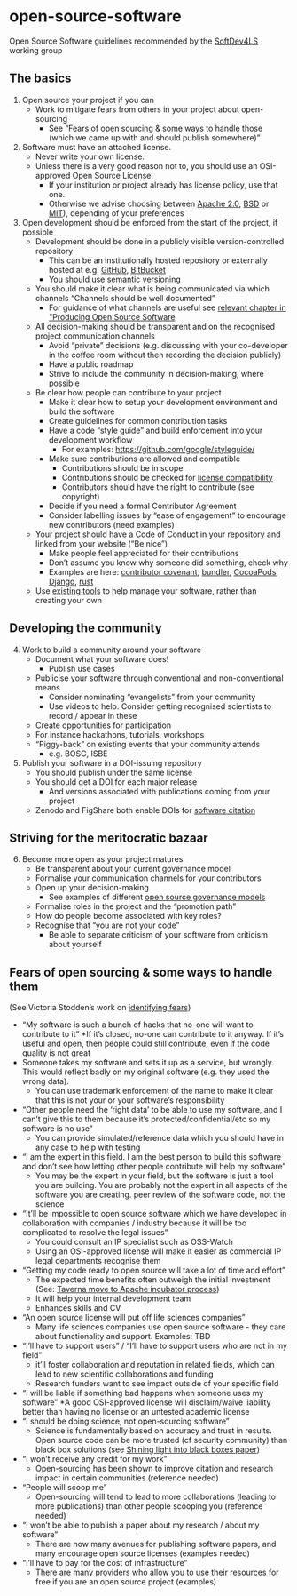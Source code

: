 # open-source-software
Open Source Software guidelines recommended by the [SoftDev4LS](https://github.com/SoftDev4LS) working group

## The basics

1. Open source your project if you can  
    * Work to mitigate fears from others in your project about open-sourcing
        - See “Fears of open sourcing & some ways to handle those (which we came up with and should publish somewhere)”
2. Software must have an attached license.
    * Never write your own license.
    * Unless there is a very good reason not to, you should use an OSI-approved Open Source License.
        - If your institution or project already has license policy, use that one.
        - Otherwise we advise choosing between [Apache 2.0](https://en.wikipedia.org/wiki/Apache_License),
        [BSD](https://en.wikipedia.org/wiki/BSD_licenses) or [MIT](https://en.wikipedia.org/wiki/MIT_License)),
        depending of your preferences
3. Open development should be enforced from the start of the project, if possible
    * Development should be done in a publicly visible version-controlled repository
        - This can be an institutionally hosted repository or externally hosted at e.g. [GitHub](https://github.com/),
        [BitBucket](https://bitbucket.org/)
        - You should use [semantic versioning](http://semver.org/)
    * You should make it clear what is being communicated via which channels “Channels should be well documented”
        - For guidance of what channels are useful see [relevant chapter in "Producing Open Source Software](http://producingoss.com/en/getting-started.html#communications-channels)
    * All decision-making should be transparent and on the recognised project communication channels
        - Avoid “private” decisions (e.g. discussing with your co-developer in the coffee room without then recording the decision publicly)
        - Have a public roadmap
        - Strive to include the community in decision-making, where possible
    * Be clear how people can contribute to your project
        - Make it clear how to setup your development environment and build the software
        - Create guidelines for common contribution tasks
        - Have a code “style guide” and build enforcement into your development workflow
            * For examples: https://github.com/google/styleguide/
        - Make sure contributions are allowed and compatible
            * Contributions should be in scope
            * Contributions should be checked for [license compatibility](http://www.gnu.org/licenses/license-list.html)
            * Contributors should have the right to contribute (see copyright)
        - Decide if you need a formal Contributor Agreement
        - Consider labelling issues by “ease of engagement” to encourage new contributors (need examples)
    * Your project should have a Code of Conduct in your repository and linked from your website (“Be nice”)
        - Make people feel appreciated for their contributions
        - Don’t assume you know why someone did something, check why
        - Examples are here: [contributor covenant](http://contributor-covenant.org/), [bundler](http://bundler.io/conduct.html),
        [CocoaPods](https://github.com/CocoaPods/CocoaPods/blob/master/CODE_OF_CONDUCT.md),
        [Django](https://www.djangoproject.com/conduct/), [rust](https://www.rust-lang.org/conduct.html)
    * Use [existing tools](http://oss-watch.ac.uk/resources/communitytools) to help manage your software,
    rather than creating your own  

## Developing the community

4. Work to build a community around your software  
    * Document what your software does!
        - Publish use cases
    * Publicise your software through conventional and non-conventional means
        - Consider nominating “evangelists” from your community
        - Use videos to help. Consider getting recognised scientists to record / appear in these
    * Create opportunities for participation
    * For instance hackathons, tutorials, workshops
    * “Piggy-back” on existing events that your community attends
        - e.g. BOSC, ISBE
5. Publish your software in a DOI-issuing repository
    * You should publish under the same license
    * You should get a DOI for each major release
        - And versions associated with publications coming from your project
    * Zenodo and FigShare both enable DOIs for [software citation](https://guides.github.com/activities/citable-code/)

## Striving for the meritocratic bazaar

6. Become more open as your project matures
    * Be transparent about your current governance model
    * Formalise your communication channels for your contributors
    * Open up your decision-making
        - See examples of different [open source governance models](http://oss-watch.ac.uk/resources/governancemodels)
    * Formalise roles in the project and the “promotion path”
    * How do people become associated with key roles?
    * Recognise that “you are not your code”
        - Be able to separate criticism of your software from criticism about yourself

## Fears of open sourcing & some ways to handle them
(See Victoria Stodden’s work on [identifying fears](http://stanford.edu/~vcs/papers/SMPRCS2010.pdf))

* “My software is such a bunch of hacks that no-one will want to contribute to it”
  *If it’s closed, no-one can contribute to it anyway. If it’s useful and open, then people could still contribute, even if the code quality is not great
* Someone takes my software and sets it up as a service, but wrongly. This would reflect badly on my original software (e.g. they used the wrong data).
    - You can use trademark enforcement of the name to make it clear that this is not your or your software’s responsibility
* “Other people need the ‘right data’ to be able to use my software, and I can’t give this to them because it’s protected/confidential/etc so my software is no use”
    - You can provide simulated/reference data which you should have in any case to help with testing
* “I am the expert in this field. I am the best person to build this software and don’t see how letting other people contribute will help my software”
    - You may be the expert in your field, but the software is just a tool you are building. You are probably not the expert in all aspects of the software you are creating.
peer review of the software code, not the science
* “It’ll be impossible to open source software which we have developed in collaboration with companies / industry because it will be too complicated to resolve the legal issues”
    - You could consult an IP specialist such as OSS-Watch
    - Using an OSI-approved license will make it easier as commercial IP legal departments recognise them
* “Getting my code ready to open source will take a lot of time and effort”
    - The expected time benefits often outweigh the initial investment (See: [Taverna move to Apache incubator process](http://www.taverna.org.uk/2014/10/20/taverna-has-been-accepted-as-an-apache-incubator-project/))
    - It will help your internal development team
  * Enhances skills and CV
* “An open source license will put off life sciences companies”
    - Many life sciences companies use open source software - they care about functionality and support. Examples: TBD
* “I’ll have to support users” / “I’ll have to support users who are not in my field”
    - it’ll foster collaboration and reputation in related fields, which can lead to new scientific collaborations and funding
    - Research funders want to see impact outside of your specific field
* “I will be liable if something bad happens when someone uses my software”
  *A good OSI-approved license will disclaim/waive liability better than having no license or an untested academic license
* “I should be doing science, not open-sourcing software”
    - Science is fundamentally based on accuracy and trust in results. Open source code can be more trusted (cf security community)
    than black box solutions (see [Shining light into black boxes paper](http://hkl.hms.harvard.edu/uploads/image/pdfs/sliz2012science.pdf))
* “I won’t receive any credit for my work”
    - Open-sourcing has been shown to improve citation and research impact in certain communities (reference needed)
* “People will scoop me”
    - Open-sourcing will tend to lead to more collaborations (leading to more publications) than other people scooping you (reference needed)
* “I won’t be able to publish a paper about my research / about my software”
    - There are now many avenues for publishing software papers, and many encourage open source licenses (examples needed)
* “I’ll have to pay for the cost of infrastructure”
    - There are many providers who allow you to use their resources for free if you are an open source project (examples)
